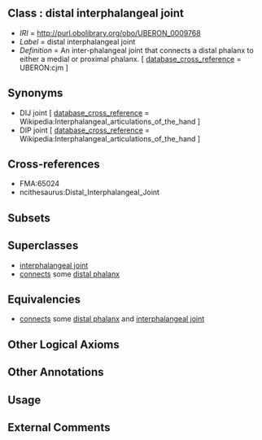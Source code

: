 
## Class : distal interphalangeal joint

 * *IRI* = http://purl.obolibrary.org/obo/UBERON_0009768
 * *Label* = distal interphalangeal joint
 * *Definition* = An inter-phalangeal joint that connects a distal phalanx to either a medial or proximal phalanx. [ [database_cross_reference](../../ef/oboInOwl#hasDbXref.md) = UBERON:cjm ]

## Synonyms

 * DIJ joint [ [database_cross_reference](../../ef/oboInOwl#hasDbXref.md) = Wikipedia:Interphalangeal_articulations_of_the_hand ]
 * DIP joint [ [database_cross_reference](../../ef/oboInOwl#hasDbXref.md) = Wikipedia:Interphalangeal_articulations_of_the_hand ]

## Cross-references

 * FMA:65024
 * ncithesaurus:Distal_Interphalangeal_Joint

## Subsets


## Superclasses

 * [interphalangeal joint](../../UBERON/58/UBERON_0006658.md)
 * [connects](../../ts/core#connects.md) some [distal phalanx](../../UBERON/00/UBERON_0004300.md)

## Equivalencies

 * [connects](../../ts/core#connects.md) some [distal phalanx](../../UBERON/00/UBERON_0004300.md) and [interphalangeal joint](../../UBERON/58/UBERON_0006658.md)

## Other Logical Axioms


## Other Annotations


## Usage


## External Comments

